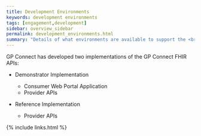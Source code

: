 ```yaml
---
title: Development Environments
keywords: development environments
tags: [engagement,development]
sidebar: overview_sidebar
permalink: development_environments.html
summary: "Details of what environments are available to support the <br/>technical build of compliant consumer applications and provider APIs."
---
```


GP Connect has developed two implementations of the GP Connect FHIR APIs:

- Demonstrator Implementation
	- Consumer Web Portal Application
	- Provider APIs 

- Reference Implementation
	- Provider APIs


{% include links.html %}